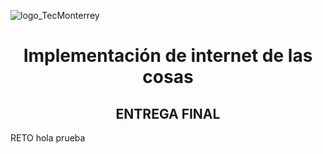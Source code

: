 ![logo_TecMonterrey](https://user-images.githubusercontent.com/118231871/203445140-292a4cb4-b781-4497-b626-7529f4332615.png)
<h1 align="center"> Implementación de internet de las cosas </h1>
<h2 align="center"> ENTREGA FINAL </h2>
RETO
hola
prueba
